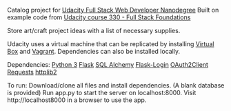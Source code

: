 Catalog project for [Udacity Full Stack Web Developer Nanodegree](https://www.udacity.com/course/full-stack-web-developer-nanodegree--nd004)
Built on example code from [Udacity course 330 - Full Stack Foundations](https://github.com/udacity/ud330)

Store art/craft project ideas with a list of necessary supplies.

Udacity uses a virtual machine that can be replicated by installing [Virtual Box](https://www.virtualbox.org/) and [Vagrant](https://www.vagrantup.com/).
Dependencies can also be installed locally.

Dependencies:
[Python 3](https://www.python.org/)
[Flask](http://flask.pocoo.org/)
[SQL Alchemy](http://docs.sqlalchemy.org/en/latest/)
[Flask-Login](http://flask-login.readthedocs.io/en/latest/)
[OAuth2Client](http://oauth2client.readthedocs.io/en/latest/index.html)
[Requests](http://docs.python-requests.org/en/master/)
[httplib2](https://github.com/httplib2/httplib2)

To run:
Download/clone all files and install dependencies.
(A blank database is provided)
Run app.py to start the server on localhost:8000.
Visit http://localhost8000 in a browser to use the app.
